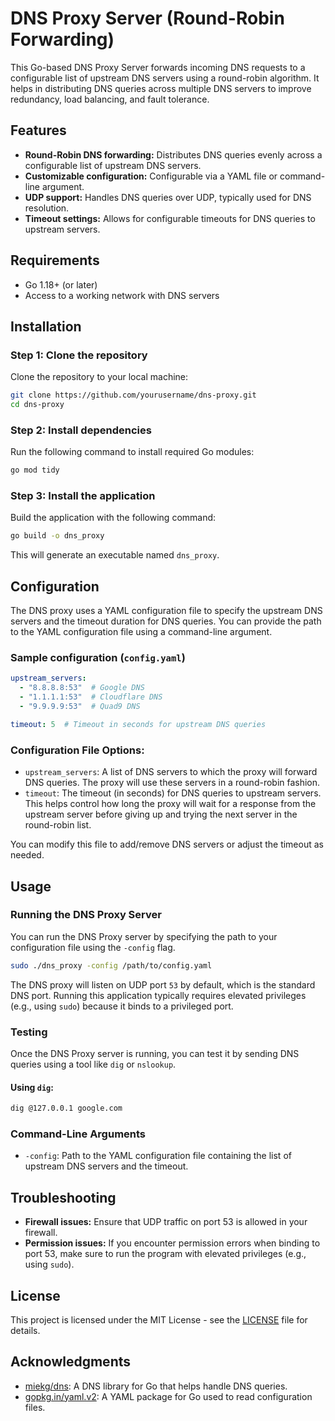 # DNS Proxy Server (Round-Robin Forwarding)

This Go-based DNS Proxy Server forwards incoming DNS requests to a configurable list of upstream DNS servers using a round-robin algorithm. It helps in distributing DNS queries across multiple DNS servers to improve redundancy, load balancing, and fault tolerance.

## Features

- **Round-Robin DNS forwarding:** Distributes DNS queries evenly across a configurable list of upstream DNS servers.
- **Customizable configuration:** Configurable via a YAML file or command-line argument.
- **UDP support:** Handles DNS queries over UDP, typically used for DNS resolution.
- **Timeout settings:** Allows for configurable timeouts for DNS queries to upstream servers.

## Requirements

- Go 1.18+ (or later)
- Access to a working network with DNS servers

## Installation

### Step 1: Clone the repository

Clone the repository to your local machine:

```bash
git clone https://github.com/yourusername/dns-proxy.git
cd dns-proxy
```

### Step 2: Install dependencies

Run the following command to install required Go modules:

```bash
go mod tidy
```

### Step 3: Install the application

Build the application with the following command:

```bash
go build -o dns_proxy
```

This will generate an executable named `dns_proxy`.

## Configuration

The DNS proxy uses a YAML configuration file to specify the upstream DNS servers and the timeout duration for DNS queries. You can provide the path to the YAML configuration file using a command-line argument.

### Sample configuration (`config.yaml`)

```yaml
upstream_servers:
  - "8.8.8.8:53"  # Google DNS
  - "1.1.1.1:53"  # Cloudflare DNS
  - "9.9.9.9:53"  # Quad9 DNS

timeout: 5  # Timeout in seconds for upstream DNS queries
```

### Configuration File Options:

- `upstream_servers`: A list of DNS servers to which the proxy will forward DNS queries. The proxy will use these servers in a round-robin fashion.
- `timeout`: The timeout (in seconds) for DNS queries to upstream servers. This helps control how long the proxy will wait for a response from the upstream server before giving up and trying the next server in the round-robin list.

You can modify this file to add/remove DNS servers or adjust the timeout as needed.

## Usage

### Running the DNS Proxy Server

You can run the DNS Proxy server by specifying the path to your configuration file using the `-config` flag.

```bash
sudo ./dns_proxy -config /path/to/config.yaml
```

The DNS proxy will listen on UDP port `53` by default, which is the standard DNS port. Running this application typically requires elevated privileges (e.g., using `sudo`) because it binds to a privileged port.

### Testing

Once the DNS Proxy server is running, you can test it by sending DNS queries using a tool like `dig` or `nslookup`.

#### Using `dig`:

```bash
dig @127.0.0.1 google.com
```
### Command-Line Arguments

- `-config`: Path to the YAML configuration file containing the list of upstream DNS servers and the timeout.

## Troubleshooting

- **Firewall issues:** Ensure that UDP traffic on port 53 is allowed in your firewall.
- **Permission issues:** If you encounter permission errors when binding to port 53, make sure to run the program with elevated privileges (e.g., using `sudo`).

## License

This project is licensed under the MIT License - see the [LICENSE](LICENSE) file for details.

## Acknowledgments

- [miekg/dns](https://github.com/miekg/dns): A DNS library for Go that helps handle DNS queries.
- [gopkg.in/yaml.v2](https://gopkg.in/yaml.v2): A YAML package for Go used to read configuration files.
